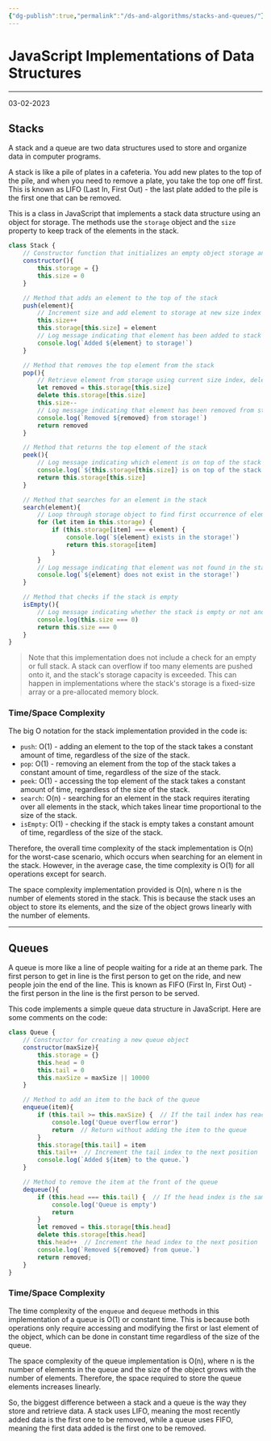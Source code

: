 ```yaml
---
{"dg-publish":true,"permalink":"/ds-and-algorithms/stacks-and-queues/"}
---
```



# JavaScript Implementations of Data Structures

----

03-02-2023

## Stacks

A stack and a queue are two data structures used to store and organize data in computer programs.

A stack is like a pile of plates in a cafeteria. You add new plates to the top of the pile, and when you need to remove a plate, you take the top one off first. This is known as LIFO (Last In, First Out) - the last plate added to the pile is the first one that can be removed.

This is a class in JavaScript that implements a stack data structure using an object for storage. The methods use the `storage` object and the `size` property to keep track of the elements in the stack.

```javascript
class Stack {
	// Constructor function that initializes an empty object storage and sets size to 0
	constructor(){
		this.storage = {}
		this.size = 0
	}

	// Method that adds an element to the top of the stack
	push(element){
		// Increment size and add element to storage at new size index
		this.size++
		this.storage[this.size] = element
		// Log message indicating that element has been added to stack
		console.log(`Added ${element} to storage!`)
	}

	// Method that removes the top element from the stack
	pop(){
		// Retrieve element from storage using current size index, delete it, and decrement size
		let removed = this.storage[this.size]
		delete this.storage[this.size]
		this.size--
		// Log message indicating that element has been removed from stack and return removed element
		console.log(`Removed ${removed} from storage!`)
		return removed	
	}

	// Method that returns the top element of the stack
	peek(){
		// Log message indicating which element is on top of the stack and return the element
		console.log(`${this.storage[this.size]} is on top of the stack!`)
		return this.storage[this.size]
	}

	// Method that searches for an element in the stack
	search(element){
		// Loop through storage object to find first occurrence of element, log message indicating whether element is found or not, and return element if found
		for (let item in this.storage) {
			if (this.storage[item] === element) {
				console.log(`${element} exists in the storage!`)
				return this.storage[item]
			}
		}
		// Log message indicating that element was not found in the stack and return undefined
		console.log(`${element} does not exist in the storage!`)
	}

	// Method that checks if the stack is empty
	isEmpty(){
		// Log message indicating whether the stack is empty or not and return true if size is 0
		console.log(this.size === 0)
		return this.size === 0
	}
} 
```

> Note that this implementation does not include a check for an empty or full stack. A stack can overflow if too many elements are pushed onto it, and the stack's storage capacity is exceeded. This can happen in implementations where the stack's storage is a fixed-size array or a pre-allocated memory block. 

### Time/Space Complexity

The big O notation for the stack implementation provided in the code is:

-   `push`: O(1) - adding an element to the top of the stack takes a constant amount of time, regardless of the size of the stack.
-   `pop`: O(1) - removing an element from the top of the stack takes a constant amount of time, regardless of the size of the stack.
-   `peek`: O(1) - accessing the top element of the stack takes a constant amount of time, regardless of the size of the stack.
-   `search`: O(n) - searching for an element in the stack requires iterating over all elements in the stack, which takes linear time proportional to the size of the stack.
-   `isEmpty`: O(1) - checking if the stack is empty takes a constant amount of time, regardless of the size of the stack.

Therefore, the overall time complexity of the stack implementation is O(n) for the worst-case scenario, which occurs when searching for an element in the stack. However, in the average case, the time complexity is O(1) for all operations except for search.

The space complexity implementation provided is O(n), where n is the number of elements stored in the stack. This is because the stack uses an object to store its elements, and the size of the object grows linearly with the number of elements.

---

## Queues

A queue is more like a line of people waiting for a ride at an theme park. The first person to get in line is the first person to get on the ride, and new people join the end of the line. This is known as FIFO (First In, First Out) - the first person in the line is the first person to be served.

This code implements a simple queue data structure in JavaScript. Here are some comments on the code:

```javascript
class Queue {
	// Constructor for creating a new queue object
	constructor(maxSize){
		this.storage = {}  
		this.head = 0  
		this.tail = 0  
		this.maxSize = maxSize || 10000 
	}

	// Method to add an item to the back of the queue
	enqueue(item){
		if (this.tail >= this.maxSize) {  // If the tail index has reached the maximum size of the queue
			console.log('Queue overflow error')  
			return  // Return without adding the item to the queue
		}
		this.storage[this.tail] = item  
		this.tail++  // Increment the tail index to the next position
		console.log(`Added ${item} to the queue.`) 
	}

	// Method to remove the item at the front of the queue
	dequeue(){
		if (this.head === this.tail) {  // If the head index is the same as the tail index, the queue is empty
			console.log('Queue is empty')  
			return 
		}
		let removed = this.storage[this.head] 
		delete this.storage[this.head] 
		this.head++  // Increment the head index to the next position
		console.log(`Removed ${removed} from queue.`) 
		return removed;  
	}
}
```

### Time/Space Complexity

The time complexity of the `enqueue` and `dequeue` methods in this implementation of a queue is O(1) or constant time. This is because both operations only require accessing and modifying the first or last element of the object, which can be done in constant time regardless of the size of the queue.

The space complexity of the queue implementation is O(n), where n is the number of elements in the queue and the size of the object grows with the number of elements. Therefore, the space required to store the queue elements increases linearly.



So, the biggest difference between a stack and a queue is the way they store and retrieve data. A stack uses LIFO, meaning the most recently added data is the first one to be removed, while a queue uses FIFO, meaning the first data added is the first one to be removed.